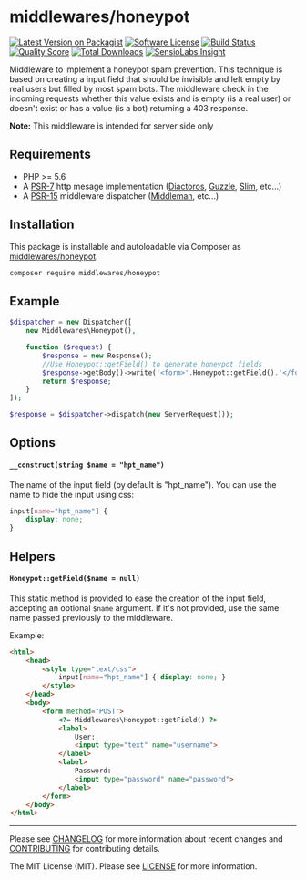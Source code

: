 # middlewares/honeypot

[![Latest Version on Packagist][ico-version]][link-packagist]
[![Software License][ico-license]](LICENSE.md)
[![Build Status][ico-travis]][link-travis]
[![Quality Score][ico-scrutinizer]][link-scrutinizer]
[![Total Downloads][ico-downloads]][link-downloads]
[![SensioLabs Insight][ico-sensiolabs]][link-sensiolabs]

Middleware to implement a honeypot spam prevention. This technique is based on creating a input field that should be invisible and left empty by real users but filled by most spam bots. The middleware check in the incoming requests whether this value exists and is empty (is a real user) or doesn't exist or has a value (is a bot) returning a 403 response.

**Note:** This middleware is intended for server side only

## Requirements

* PHP >= 5.6
* A [PSR-7](https://packagist.org/providers/psr/http-message-implementation) http mesage implementation ([Diactoros](https://github.com/zendframework/zend-diactoros), [Guzzle](https://github.com/guzzle/psr7), [Slim](https://github.com/slimphp/Slim), etc...)
* A [PSR-15](https://github.com/http-interop/http-middleware) middleware dispatcher ([Middleman](https://github.com/mindplay-dk/middleman), etc...)

## Installation

This package is installable and autoloadable via Composer as [middlewares/honeypot](https://packagist.org/packages/middlewares/honeypot).

```sh
composer require middlewares/honeypot
```

## Example

```php
$dispatcher = new Dispatcher([
	new Middlewares\Honeypot(),

    function ($request) {
        $response = new Response();
        //Use Honeypot::getField() to generate honeypot fields
        $response->getBody()->write('<form>'.Honeypot::getField().'</form>');
        return $response;
    }
]);

$response = $dispatcher->dispatch(new ServerRequest());
```

## Options

#### `__construct(string $name = "hpt_name")`

The name of the input field (by default is "hpt_name"). You can use the name to hide the input using css:

```css
input[name="hpt_name"] {
    display: none;
}
```

## Helpers

#### `Honeypot::getField($name = null)`

This static method is provided to ease the creation of the input field, accepting an optional `$name` argument. If it's not provided, use the same name passed previously to the middleware.

Example:

```html
<html>
    <head>
        <style type="text/css">
            input[name="hpt_name"] { display: none; }
        </style>
    </head>
    <body>
        <form method="POST">
            <?= Middlewares\Honeypot::getField() ?>
            <label>
                User:
                <input type="text" name="username">
            </label>
            <label>
                Password:
                <input type="password" name="password">
            </label>
        </form>
    </body>
</html>
```

---

Please see [CHANGELOG](CHANGELOG.md) for more information about recent changes and [CONTRIBUTING](CONTRIBUTING.md) for contributing details.

The MIT License (MIT). Please see [LICENSE](LICENSE) for more information.

[ico-version]: https://img.shields.io/packagist/v/middlewares/honeypot.svg?style=flat-square
[ico-license]: https://img.shields.io/badge/license-MIT-brightgreen.svg?style=flat-square
[ico-travis]: https://img.shields.io/travis/middlewares/honeypot/master.svg?style=flat-square
[ico-scrutinizer]: https://img.shields.io/scrutinizer/g/middlewares/honeypot.svg?style=flat-square
[ico-downloads]: https://img.shields.io/packagist/dt/middlewares/honeypot.svg?style=flat-square
[ico-sensiolabs]: https://img.shields.io/sensiolabs/i/36786f5a-2a15-4399-8817-8f24fcd8c0b4.svg?style=flat-square

[link-packagist]: https://packagist.org/packages/middlewares/honeypot
[link-travis]: https://travis-ci.org/middlewares/honeypot
[link-scrutinizer]: https://scrutinizer-ci.com/g/middlewares/honeypot
[link-downloads]: https://packagist.org/packages/middlewares/honeypot
[link-sensiolabs]: https://insight.sensiolabs.com/projects/36786f5a-2a15-4399-8817-8f24fcd8c0b4
